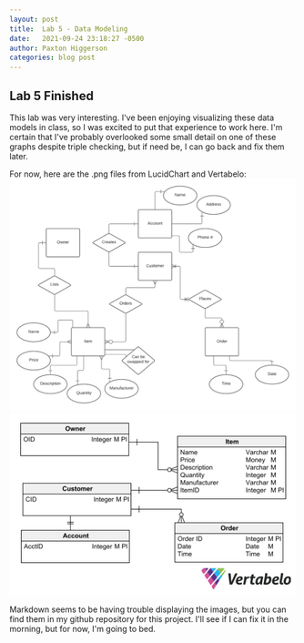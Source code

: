 ```yaml
---
layout: post
title:  Lab 5 - Data Modeling
date:   2021-09-24 23:18:27 -0500
author: Paxton Higgerson
categories: blog post
---
```


## Lab 5 Finished
This lab was very interesting. I've been enjoying visualizing these data models in class, so I was excited to put that experience to work here.
I'm certain that I've probably overlooked some small detail on one of these graphs despite triple checking, but if need be, I can go back and fix them later.

For now, here are the .png files from LucidChart and Vertabelo:
![lucidchart](./images/lucidchart.png)
![vertabelo](./images/vertabelo.png)

Markdown seems to be having trouble displaying the images, but you can find them in my github repository for this project.
I'll see if I can fix it in the morning, but for now, I'm going to bed.
